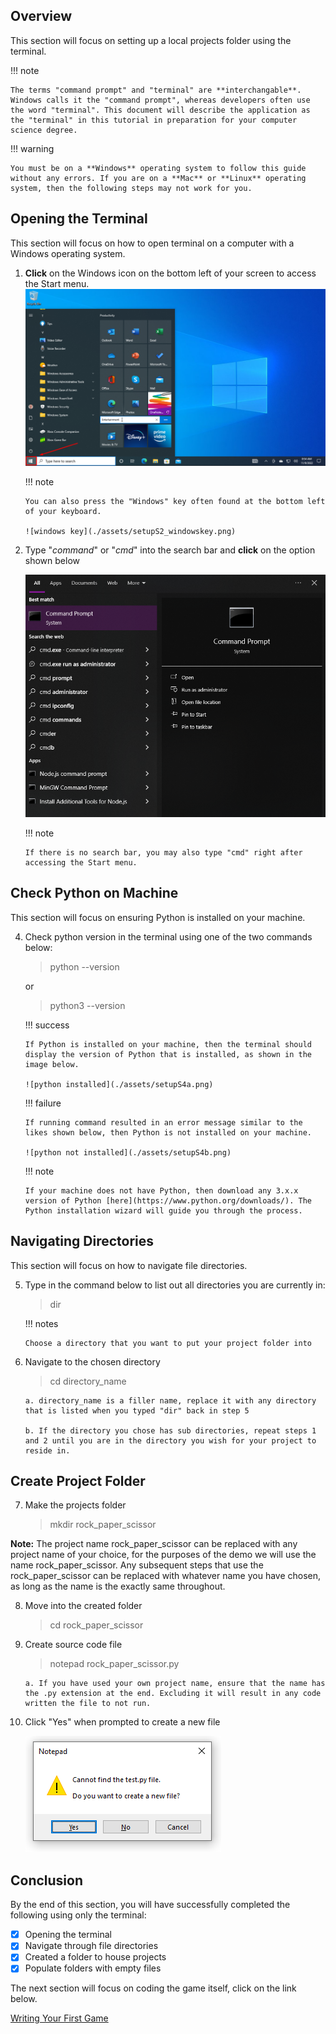 ## Overview

This section will focus on setting up a local projects folder using the terminal.

!!! note

    The terms "command prompt" and "terminal" are **interchangable**. Windows calls it the "command prompt", whereas developers often use the word "terminal". This document will describe the application as the "terminal" in this tutorial in preparation for your computer science degree.

!!! warning

    You must be on a **Windows** operating system to follow this guide without any errors. If you are on a **Mac** or **Linux** operating system, then the following steps may not work for you.

## Opening the Terminal

This section will focus on how to open terminal on a computer with a Windows operating system.

1.  **Click** on the Windows icon on the bottom left of your screen to access the Start menu.
    ![windows start menu](./assets/setupS1.png)

    !!! note

        You can also press the "Windows" key often found at the bottom left of your keyboard.

        ![windows key](./assets/setupS2_windowskey.png)

2.  Type "_command_" or "_cmd_" into the search bar and **click** on the option shown below

    ![terminal for Windows](./assets/setupS2.png)

    !!! note

        If there is no search bar, you may also type "cmd" right after accessing the Start menu.

## Check Python on Machine

This section will focus on ensuring Python is installed on your machine.

4.  Check python version in the terminal using one of the two commands below:

    > python --version

    or

    > python3 --version

    !!! success

        If Python is installed on your machine, then the terminal should display the version of Python that is installed, as shown in the image below.

        ![python installed](./assets/setupS4a.png)

    !!! failure

        If running command resulted in an error message similar to the likes shown below, then Python is not installed on your machine.

        ![python not installed](./assets/setupS4b.png)

    !!! note

        If your machine does not have Python, then download any 3.x.x version of Python [here](https://www.python.org/downloads/). The Python installation wizard will guide you through the process.

## Navigating Directories

This section will focus on how to navigate file directories.

5.  Type in the command below to list out all directories you are currently in:

    > dir

    !!! notes

        Choose a directory that you want to put your project folder into

6.  Navigate to the chosen directory

    > cd directory_name

        a. directory_name is a filler name, replace it with any directory that is listed when you typed "dir" back in step 5

        b. If the directory you chose has sub directories, repeat steps 1 and 2 until you are in the directory you wish for your project to reside in.

## Create Project Folder

7. Make the projects folder
    > mkdir rock_paper_scissor

**Note:** The project name rock_paper_scissor can be replaced with any project name of your choice, for the purposes of the demo we will use the name rock_paper_scissor. Any subsequent steps that use the rock_paper_scissor can be replaced with whatever name you have chosen, as long as the name is the exactly same throughout.

8.  Move into the created folder

    > cd rock_paper_scissor

9.  Create source code file

    > notepad rock_paper_scissor.py

        a. If you have used your own project name, ensure that the name has the .py extension at the end. Excluding it will result in any code written the file to not run.

10. Click "Yes" when prompted to create a new file

    ![create file prompt](./assets/setupS6.PNG)

## Conclusion

By the end of this section, you will have successfully completed the following using only the terminal:

-   [x] Opening the terminal
-   [x] Navigate through file directories
-   [x] Created a folder to house projects
-   [x] Populate folders with empty files

The next section will focus on coding the game itself, click on the link below.

[Writing Your First Game](./Writing%20Your%20First%20Game.md)
